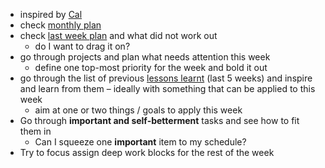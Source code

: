 - inspired by [Cal](https://calnewport.com/plantxt-the-most-effective-productivity-tool-that-youve-never-heard-of/)
- check [monthly plan](https://docs.google.com/document/d/1ancN_R9ajIWRfatP1-e8bvIDxuE-geb94QEMWX_ryBw/edit?tab=t.0#heading=h.8kvcbmns5nyc)
- check [last week plan](https://docs.google.com/document/d/1nJE5iGa9NmfpYFH8jHvW_XKj4s9JB923VJPrvS2GeGQ/edit?tab=t.0#heading=h.2warsxnxikjt) and what did not work out
	- do I want to drag it on?
- go through projects and plan what needs attention this week
	- define one top-most priority for the week and bold it out
- go through the list of previous [lessons learnt](https://docs.google.com/document/d/1osFt0K5-JgpnrylTbsdDNvtcjI2beR-VD2HMYufPy1I/edit?tab=t.0#heading=h.yvqbqolelrf4) (last 5 weeks) and inspire and learn from them – ideally with something that can be applied to this week
	- aim at one or two things / goals to apply this week
- Go through **important and self-betterment** tasks and see how to fit them in
	- Can I squeeze one **important** item to my schedule?
- Try to focus assign deep work blocks for the rest of the week